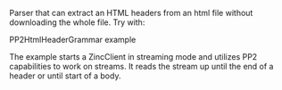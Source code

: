 Parser that can extract an HTML headers from an html file without downloading the whole file. Try with:

PP2HtmlHeaderGrammar example

The example starts a  ZincClient in streaming mode and utilizes PP2 capabilities to work on streams. It reads the stream up until the end of a header or until start of a body.